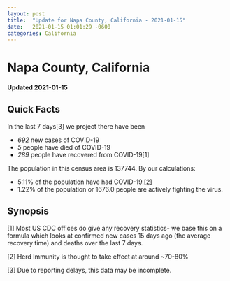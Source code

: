 ```yaml
---
layout: post
title:  "Update for Napa County, California - 2021-01-15"
date:   2021-01-15 01:01:29 -0600
categories: California
---
```


# Napa County, California
#### Updated 2021-01-15

## Quick Facts

In the last 7 days[3] we project there have been
- *692* new cases of COVID-19
- *5* people have died of COVID-19
- *289* people have recovered from COVID-19[1]

The population in this census area is 137744. By our calculations:
- 5.11% of the population have had COVID-19.[2]
- 1.22% of the population or 1676.0 people are actively fighting the virus.

## Synopsis




[1] Most US CDC offices do give any recovery statistics- we base this on a formula which looks at confirmed new cases
15 days ago (the average recovery time) and deaths over the last 7 days.

[2] Herd Immunity is thought to take effect at around ~70-80%

[3] Due to reporting delays, this data may be incomplete.
 
    